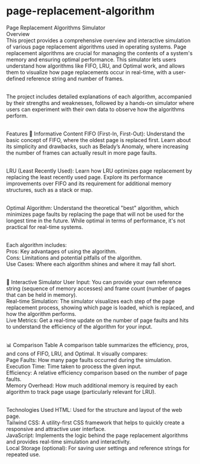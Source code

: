 # page-replacement-algorithm
Page Replacement Algorithms Simulator<br>
Overview<br>
This project provides a comprehensive overview and interactive simulation of various page replacement algorithms used in operating systems. Page replacement algorithms are crucial for managing the contents of a system's memory and ensuring optimal performance. This simulator lets users understand how algorithms like FIFO, LRU, and Optimal work, and allows them to visualize how page replacements occur in real-time, with a user-defined reference string and number of frames.<br><br>

The project includes detailed explanations of each algorithm, accompanied by their strengths and weaknesses, followed by a hands-on simulator where users can experiment with their own data to observe how the algorithms perform.<br><br>

Features
📘 Informative Content
FIFO (First-In, First-Out): Understand the basic concept of FIFO, where the oldest page is replaced first. Learn about its simplicity and drawbacks, such as Belady’s Anomaly, where increasing the number of frames can actually result in more page faults.<br><br>

LRU (Least Recently Used): Learn how LRU optimizes page replacement by replacing the least recently used page. Explore its performance improvements over FIFO and its requirement for additional memory structures, such as a stack or map.<br><br>

Optimal Algorithm: Understand the theoretical "best" algorithm, which minimizes page faults by replacing the page that will not be used for the longest time in the future. While optimal in terms of performance, it's not practical for real-time systems.<br><br>

Each algorithm includes:<br>
Pros: Key advantages of using the algorithm.<br>
Cons: Limitations and potential pitfalls of the algorithm.<br>
Use Cases: Where each algorithm shines and where it may fall short.<br><br>

🧠 Interactive Simulator
User Input: You can provide your own reference string (sequence of memory accesses) and frame count (number of pages that can be held in memory).<br>
Real-time Simulation: The simulator visualizes each step of the page replacement process, showing which page is loaded, which is replaced, and how the algorithm performs.<br>
Live Metrics: Get a real-time update on the number of page faults and hits to understand the efficiency of the algorithm for your input.<br><br>

📊 Comparison Table
A comparison table summarizes the efficiency, pros, and cons of FIFO, LRU, and Optimal. It visually compares:<br>
Page Faults: How many page faults occurred during the simulation.<br>
Execution Time: Time taken to process the given input.<br>
Efficiency: A relative efficiency comparison based on the number of page faults.<br>
Memory Overhead: How much additional memory is required by each algorithm to track page usage (particularly relevant for LRU).<br><br>


Technologies Used
HTML: Used for the structure and layout of the web page.<br>
Tailwind CSS: A utility-first CSS framework that helps to quickly create a responsive and attractive user interface.<br>
JavaScript: Implements the logic behind the page replacement algorithms and provides real-time simulation and interactivity.<br>
Local Storage (optional): For saving user settings and reference strings for repeated use.<br><br>


